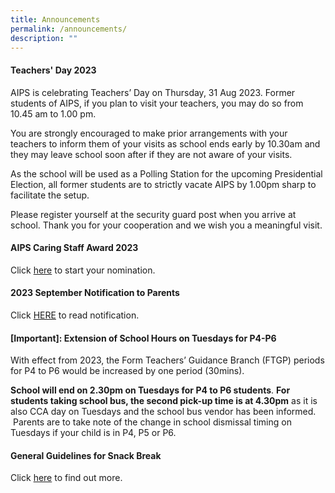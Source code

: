 ```yaml
---
title: Announcements
permalink: /announcements/
description: ""
---
```

#### Teachers' Day 2023

AIPS is celebrating Teachers’ Day on Thursday, 31 Aug 2023. Former students of AIPS, if you plan to visit your teachers, you may do so from 10.45 am to 1.00 pm.  

You are strongly encouraged to make prior arrangements with your teachers to inform them of your visits as school ends early by 10.30am and they may leave school soon after if they are not aware of your visits.  

As the school will be used as a Polling Station for the upcoming Presidential Election, all former students are to strictly vacate AIPS by 1.00pm sharp to facilitate the setup.  

Please register yourself at the security guard post when you arrive at school.  Thank you for your cooperation and we wish you a meaningful visit.


#### AIPS Caring Staff Award 2023

Click [here](/aipscaringstaffaward2023/) to start  your nomination.



#### 2023 September Notification to Parents

Click [HERE](/partners/resources-for-parents-students/SchoolNotificationstoparents/) to read notification.





#### [Important]: Extension of School Hours on Tuesdays for P4-P6


With effect from 2023, the Form Teachers’ Guidance Branch (FTGP) periods for P4 to P6 would be increased by one period (30mins). 

**School will end on 2.30pm on Tuesdays for P4 to P6 students**. **For students taking school bus, the second pick-up time is at 4.30pm** as it is also CCA day on Tuesdays and the school bus vendor has been informed.  Parents are to take note of the change in school dismissal timing on Tuesdays if your child is in P4, P5 or P6.


#### General Guidelines for Snack Break

Click [here](/partners/Students-and-Parents-Resources/generalguidelinesforsnackbreak/) to find out more.